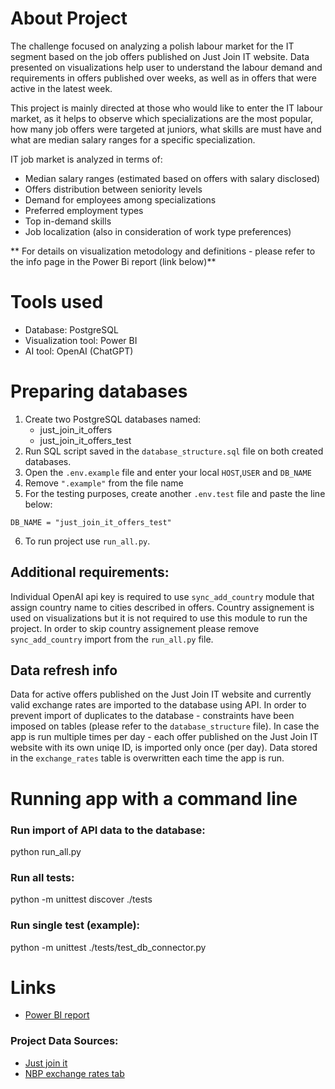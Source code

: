 # About Project

The challenge focused on analyzing a polish labour market for the IT segment based on the job offers published on Just Join IT website.
Data presented on visualizations help user to understand the labour demand and requirements in offers published over weeks, as well as in offers that were active in the latest week.

This project is mainly directed at those who would like to enter the IT labour market, as it helps to observe which specializations are the most popular, how many job offers were targeted at juniors, what skills are must have and what are median salary ranges for a specific specialization.

IT job market is analyzed in terms of:
* Median salary ranges (estimated based on offers with salary disclosed)
* Offers distribution between seniority levels
* Demand for employees among specializations
* Preferred employment types
* Top in-demand skills
* Job localization (also in consideration of work type preferences)

** For details on visualization metodology and definitions - please refer to the info page in the Power Bi report (link below)**

# Tools used
* Database: PostgreSQL
* Visualization tool: Power BI
* AI tool: OpenAI (ChatGPT)

# Preparing databases
1. Create two PostgreSQL databases named:
   * just_join_it_offers
   * just_join_it_offers_test
2. Run SQL script saved in the `database_structure.sql` file on both created databases.
3. Open the `.env.example` file and enter your local `HOST`,`USER` and `DB_NAME`
4. Remove `".example"` from the file name
5. For the testing purposes, create another `.env.test` file and paste the line below:
```
DB_NAME = "just_join_it_offers_test"
```
6. To run project use `run_all.py`.


## Additional requirements:

Individual OpenAI api key is required to use `sync_add_country` module that assign country name to cities described in offers. 
Country assignement is used on visualizations but it is not required to use this module to run the project. 
In order to skip country assignement please remove `sync_add_country` import from the `run_all.py` file. 

## Data refresh info
Data for active offers published on the Just Join IT website and currently valid exchange rates are imported to the database using API.
In order to prevent import of duplicates to the database - constraints have been imposed on tables (please refer to the `database_structure` file). In case the app is run multiple times per day - each offer published on the Just Join IT website with its own uniqe ID, is imported only once (per day). 
Data stored in the `exchange_rates` table is overwritten each time the app is run.

# Running app with a command line

### Run import of API data to the database:
python run_all.py

### Run all tests:
python -m unittest discover ./tests   

### Run single test (example):
python -m unittest ./tests/test_db_connector.py

# Links

* [Power BI report]()

### Project Data Sources:
* [Just join it](https://justjoin.it)
* [NBP exchange rates tab](https://nbp.pl/statystyka-i-sprawozdawczosc/kursy/tabela-a/)
